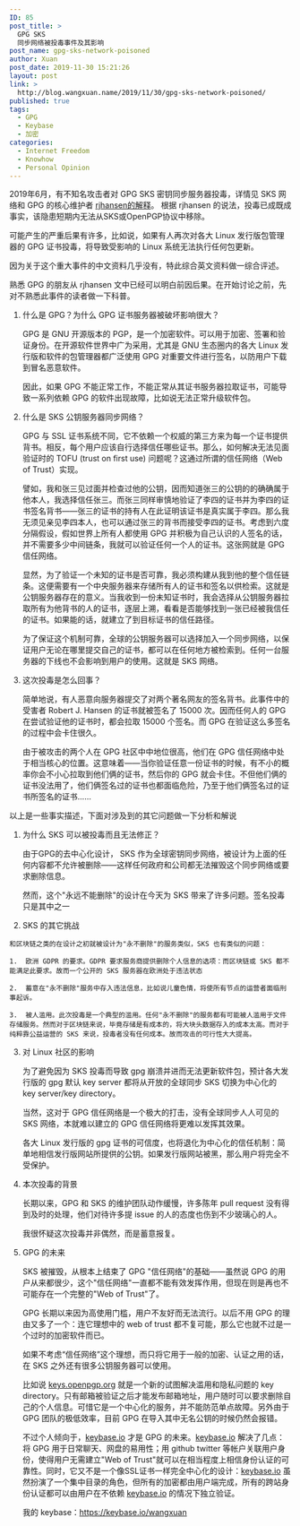 ```yaml
---
ID: 85
post_title: >
  GPG SKS
  同步网络被投毒事件及其影响
post_name: gpg-sks-network-poisoned
author: Xuan
post_date: 2019-11-30 15:21:26
layout: post
link: >
  http://blog.wangxuan.name/2019/11/30/gpg-sks-network-poisoned/
published: true
tags:
  - GPG
  - Keybase
  - 加密
categories:
  - Internet Freedom
  - Knowhow
  - Personal Opinion
---
```

2019年6月，有不知名攻击者对 GPG SKS 密钥同步服务器投毒，详情见 SKS 网络和 GPG 的核心维护者 [rjhansen的解释](https://gist.github.com/rjhansen/67ab921ffb4084c865b3618d6955275f)。 根据 rjhansen 的说法，投毒已成既成事实，该隐患短期内无法从SKS或OpenPGP协议中移除。

可能产生的严重后果有许多，比如说，如果有人再次对各大 Linux 发行版包管理器的 GPG 证书投毒，将导致受影响的 Linux 系统无法执行任何包更新。

因为关于这个重大事件的中文资料几乎没有，特此综合英文资料做一综合评述。

熟悉 GPG 的朋友从 rjhansen 文中已经可以明白前因后果。在开始讨论之前，先对不熟悉此事件的读者做一下科普。

1.  什么是 GPG？为什么 GPG 证书服务器被破坏影响很大？
    
    GPG 是 GNU 开源版本的 PGP，是一个加密软件。可以用于加密、签署和验证身份。在开源软件世界中广为采用，尤其是 GNU 生态圈内的各大 Linux 发行版和软件的包管理器都广泛使用 GPG 对重要文件进行签名，以防用户下载到冒名恶意软件。
    
    因此，如果 GPG 不能正常工作，不能正常从其证书服务器拉取证书，可能导致一系列依赖 GPG 的软件出现故障，比如说无法正常升级软件包。
    
2.  什么是 SKS 公钥服务器同步网络？

    GPG 与 SSL 证书系统不同，它不依赖一个权威的第三方来为每一个证书提供背书。相反，每个用户应该自行选择信任哪些证书。那么，如何解决无法见面验证时的 TOFU (trust on first use) 问题呢？这通过所谓的信任网络（Web of Trust）实现。
    
    譬如，我和张三见过面并检查过他的公钥，因而知道张三的公钥的的确确属于他本人，我选择信任张三。而张三同样审慎地验证了李四的证书并为李四的证书签名背书——张三的证书的持有人在此证明该证书是真实属于李四。那么我无须见亲见李四本人，也可以通过张三的背书而接受李四的证书。考虑到六度分隔假设，假如世界上所有人都使用 GPG 并积极为自己认识的人签名的话，并不需要多少中间链条，我就可以验证任何一个人的证书。这张网就是 GPG 信任网络。
    
    显然，为了验证一个未知的证书是否可靠，我必须构建从我到他的整个信任链条。这便需要有一个中央服务器来存储所有人的证书和签名以供检索。这就是公钥服务器存在的意义。当我收到一份未知证书时，我会选择从公钥服务器拉取所有为他背书的人的证书，逐层上溯，看看是否能够找到一张已经被我信任的证书。如果能的话，就建立了到目标证书的信任路径。
    
    为了保证这个机制可靠，全球的公钥服务器可以选择加入一个同步网络，以保证用户无论在哪里提交自己的证书，都可以在任何地方被检索到。任何一台服务器的下线也不会影响到用户的使用。这就是 SKS 网络。
    
3.  这次投毒是怎么回事？
    
    简单地说，有人恶意向服务器提交了对两个著名网友的签名背书。此事件中的受害者 Robert J. Hansen 的证书就被签名了 15000 次。因而任何人的 GPG 在尝试验证他的证书时，都会拉取 15000 个签名。而 GPG 在验证这么多签名的过程中会卡住很久。
    
    由于被攻击的两个人在 GPG 社区中中地位很高，他们在 GPG 信任网络中处于相当核心的位置。这意味着——当你验证任意一份证书的时候，有不小的概率你会不小心拉取到他们俩的证书，然后你的 GPG 就会卡住。不但他们俩的证书没法用了，他们俩签名过的证书也都面临危险，乃至于他们俩签名过的证书所签名的证书……
    
以上是一些事实描述，下面对涉及到的其它问题做一下分析和解说

1.  为什么 SKS 可以被投毒而且无法修正？

    由于GPG的去中心化设计， SKS 作为全球密钥同步网络，被设计为上面的任何内容都不允许被删除——这样任何政府和公司都无法摧毁这个同步网络或要求删除信息。

    然而，这个"永远不能删除"的设计在今天为 SKS 带来了许多问题。签名投毒只是其中之一

2.   SKS 的其它挑战

    和区块链之类的在设计之初就被设计为"永不删除"的服务类似，SKS 也有类似的问题：

    1.  欧洲 GDPR 的要求。GDPR 要求服务商提供删除个人信息的选项：而区块链或 SKS 都不能满足此要求。故而一个公开的 SKS 服务器在欧洲处于违法状态

    2.  蓄意在"永不删除"服务中存入违法信息，比如说儿童色情，将使所有节点的运营者面临刑事起诉。

    3.  被人滥用。此次投毒是一个典型的滥用。任何"永不删除"的服务都有可能被人滥用于文件存储服务。然而对于区块链来说，毕竟存储是有成本的，将大块头数据存入的成本太高。而对于纯粹靠公益运营的 SKS 来说，投毒者没有任何成本。故而攻击的可行性大大提高。

3.  对 Linux 社区的影响

    为了避免因为 SKS 投毒而导致 gpg 崩溃并进而无法更新软件包，预计各大发行版的 gpg 默认 key server 都将从开放的全球同步 SKS 切换为中心化的 key server/key directory。

    当然，这对于 GPG 信任网络是一个极大的打击，没有全球同步人人可见的 SKS 网络，本就难以建立的 GPG 信任网络将更难以发挥其效果。

    各大 Linux 发行版的 gpg 证书的可信度，也将退化为中心化的信任机制：简单地相信发行版网站所提供的公钥。如果发行版网站被黑，那么用户将完全不受保护。

4.  本次投毒的背景

    长期以来，GPG 和 SKS 的维护团队动作缓慢，许多陈年 pull request 没有得到及时的处理，他们对待许多提 issue 的人的态度也伤到不少玻璃心的人。

    我很怀疑这次投毒并非偶然，而是蓄意报复。

5.  GPG 的未来

    SKS 被摧毁，从根本上结束了 GPG "信任网络"的基础——虽然说 GPG 的用户从来都很少，这个"信任网络"一直都不能有效发挥作用，但现在则是再也不可能存在一个完整的"Web of Trust"了。

    GPG 长期以来因为高使用门槛，用户不友好而无法流行。以后不用 GPG 的理由又多了一个：连它理想中的 web of trust 都不复可能，那么它也就不过是一个过时的加密软件而已。

    如果不考虑“信任网络”这个理想，而只将它用于一般的加密、认证之用的话，在 SKS 之外还有很多公钥服务器可以使用。 

    比如说 [keys.openpgp.org](https://keys.openpgp.org/) 就是一个新的试图解决滥用和隐私问题的 key directory。只有邮箱被验证之后才能发布邮箱地址，用户随时可以要求删除自己的个人信息。可惜它是一个中心化的服务，并不能防范单点故障。另外由于 GPG 团队的极低效率，目前 GPG 在导入其中无名公钥的时候仍然会报错。

    不过个人倾向于，[keybase.io](https://keybase.io) 才是 GPG 的未来。[keybase.io](https://keybase.io) 解决了几点：将 GPG 用于日常聊天、网盘的易用性；用 github twitter 等帐户关联用户身份，使得用户无需建立"Web of Trust"就可以在相当程度上相信身份认证的可靠性。同时，它又不是一个像SSL证书一样完全中心化的设计：[keybase.io](https://keybase.io) 虽然扮演了一个集中目录的角色，但所有的加密都由用户端完成，所有的跨站身份认证都可以由用户在不依赖 [keybase.io](https://keybase.io) 的情况下独立验证。
    
    我的 keybase：<https://keybase.io/wangxuan>
